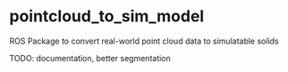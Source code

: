 # pointcloud_to_sim_model
ROS Package to convert real-world point cloud data to simulatable solids

TODO: documentation, better segmentation
